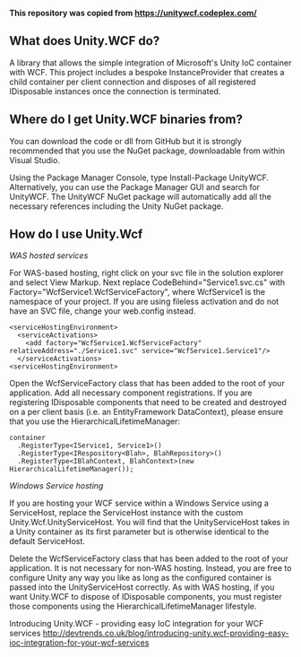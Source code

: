 **This repository was copied from https://unitywcf.codeplex.com/**

## What does Unity.WCF do?

A library that allows the simple integration of Microsoft's Unity IoC container with WCF. This project includes a bespoke InstanceProvider that creates a child container per client connection and disposes of all registered IDisposable instances once the connection is terminated.

## Where do I get Unity.WCF binaries from?

You can download the code or dll from GitHub but it is strongly recommended that you use the NuGet package, downloadable from within Visual Studio.

Using the Package Manager Console, type Install-Package UnityWCF. Alternatively, you can use the Package Manager GUI and search for UnityWCF. The UnityWCF NuGet package will automatically add all the necessary references including the Unity NuGet package.

## How do I use Unity.Wcf

*WAS hosted services*

For WAS-based hosting, right click on your svc file in the solution explorer and select View Markup. Next replace CodeBehind="Service1.svc.cs" with Factory="WcfService1.WcfServiceFactory", where WcfService1 is the namespace of your project. If you are using fileless activation and do not have an SVC file, change your web.config instead.
```
<serviceHostingEnvironment>
  <serviceActivations>
    <add factory="WcfService1.WcfServiceFactory" relativeAddress="./Service1.svc" service="WcfService1.Service1"/>
  </serviceActivations>
<serviceHostingEnvironment>
```

Open the WcfServiceFactory class that has been added to the root of your application. Add all necessary component registrations. If you are registering IDisposable components that need to be created and destroyed on a per client basis (i.e. an EntityFramework DataContext), please ensure that you use the HierarchicalLifetimeManager:
```
container
  .RegisterType<IService1, Service1>()
  .RegisterType<IRespository<Blah>, BlahRepository>()
  .RegisterType<IBlahContext, BlahContext>(new HierarchicalLifetimeManager());
```

*Windows Service hosting*

If you are hosting your WCF service within a Windows Service using a ServiceHost, replace the ServiceHost instance with the custom Unity.Wcf.UnityServiceHost. You will find that the UnityServiceHost takes in a Unity container as its first parameter but is otherwise identical to the default ServiceHost.

Delete the WcfServiceFactory class that has been added to the root of your application. It is not necessary for non-WAS hosting. Instead, you are free to configure Unity any way you like as long as the configured container is passed into the UnityServiceHost correctly. As with WAS hosting, if you want Unity.WCF to dispose of IDisposable components, you must register those components using the HierarchicalLifetimeManager lifestyle.

Introducing Unity.WCF - providing easy IoC integration for your WCF services
http://devtrends.co.uk/blog/introducing-unity.wcf-providing-easy-ioc-integration-for-your-wcf-services
